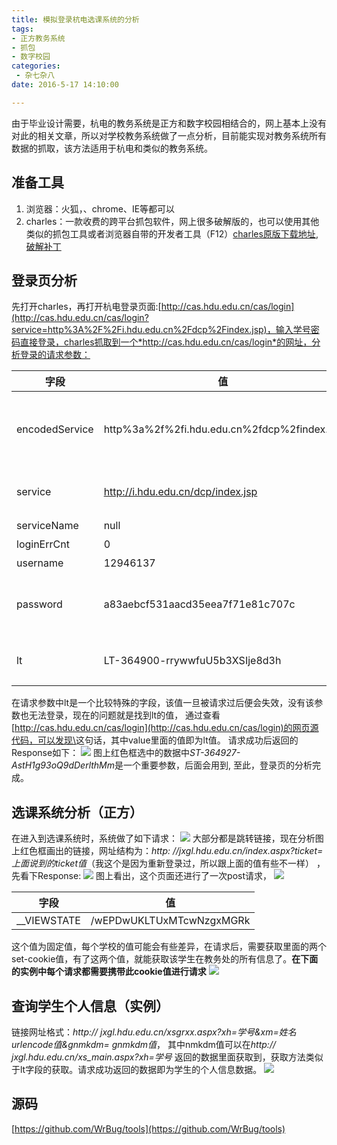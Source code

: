 ```yaml
---
title: 模拟登录杭电选课系统的分析
tags: 
- 正方教务系统
- 抓包
- 数字校园
categories:
 - 杂七杂八
date: 2016-5-17 14:10:00

---
```

由于毕业设计需要，杭电的教务系统是正方和数字校园相结合的，网上基本上没有对此的相关文章，所以对学校教务系统做了一点分析，目前能实现对教务系统所有数据的抓取，该方法适用于杭电和类似的教务系统。
<!-- more -->

## 准备工具

1. 浏览器：火狐，、chrome、IE等都可以
2. charles：一款收费的跨平台抓包软件，网上很多破解版的，也可以使用其他类似的抓包工具或者浏览器自带的开发者工具（F12）[charles原版下载地址](http://www.charlesproxy.com/download/),[破解补丁](http://pan.baidu.com/s/1o7QbUx8)

## 登录页分析

先打开charles，再打开杭电登录页面:[http://cas.hdu.edu.cn/cas/login](http://cas.hdu.edu.cn/cas/login?service=http%3A%2F%2Fi.hdu.edu.cn%2Fdcp%2Findex.jsp)，输入学号密码直接登录，charles抓取到一个*http://cas.hdu.edu.cn/cas/login*的网址，分析登录的请求参数：

| 字段           |          值                                 |   备注  |
| -------------- | ------------------------------------------- | --- |
| encodedService | http%3a%2f%2fi.hdu.edu.cn%2fdcp%2findex.jsp |  登录成功后跳转页面encode值   |
| service        | http://i.hdu.edu.cn/dcp/index.jsp           |  登录成功后跳转页面   |
| serviceName    | null                                        | 可选    |
| loginErrCnt    | 0                                           |  默认0   |
| username       | 12946137                                 |  学号   |
| password	    |a83aebcf531aacd35eea7f71e81c707c       |  用户密码MD5处理后的值   |
| lt	    | LT-364900-rrywwfuU5b3XSIje8d3h            |  随机生成的字段   |

在请求参数中lt是一个比较特殊的字段，该值一旦被请求过后便会失效，没有该参数也无法登录，现在的问题就是找到lt的值， 通过查看[http://cas.hdu.edu.cn/cas/login](http://cas.hdu.edu.cn/cas/login)的网页源代码，可以发现\<input type="hidden" name="lt" value="LT-364900-rrywwfuU5b3XSIje8d3h" />这句话，其中value里面的值即为lt值。
请求成功后返回的Response如下：
![](/upload/2016/05/20160517145835.png)
图上红色框选中的数据中*ST-364927-AstH1g93oQ9dDerlthMm*是一个重要参数，后面会用到, 至此，登录页的分析完成。

## 选课系统分析（正方）

在进入到选课系统时，系统做了如下请求：
![](/upload/2016/05/20160517152414.png)
大部分都是跳转链接，现在分析图上红色框画出的链接，网址结构为：*http: //jxgl.hdu.edu.cn/index.aspx?ticket=上面说到的ticket值*（我这个是因为重新登录过，所以跟上面的值有些不一样） ，先看下Response:
![](/upload/2016/05/20160517154258.png)
图上看出，这个页面还进行了一次post请求，
![](/upload/2016/05/20160517155207.png)

| 字段        | 值                       | 
| ----------- | ------------------------ |
| __VIEWSTATE | /wEPDwUKLTUxMTcwNzgxMGRk |

这个值为固定值，每个学校的值可能会有些差异，在请求后，需要获取里面的两个set-cookie值，有了这两个值，就能获取该学生在教务处的所有信息了。**在下面的实例中每个请求都需要携带此cookie值进行请求**
![](/upload/2016/05/20160517160050.png)

## 查询学生个人信息（实例）

链接网址格式：*http:// jxgl.hdu.edu.cn/xsgrxx.aspx?xh=学号&xm=姓名urlencode值&gnmkdm= gnmkdm值*， 其中nmkdm值可以在*http:// jxgl.hdu.edu.cn/xs_main.aspx?xh=学号* 返回的数据里面获取到，获取方法类似于lt字段的获取。请求成功返回的数据即为学生的个人信息数据。
![](/upload/2016/05/20160517160430.png)

## 源码

[https://github.com/WrBug/tools](https://github.com/WrBug/tools)